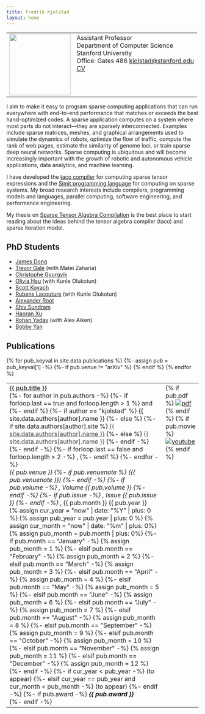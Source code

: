 ```yaml
---
title: Fredrik Kjolstad
layout: home
---
```


<table border="0" cellpadding="0">
<td valign="top" style="min-width:140px;">
<img src="/assets/fred.jpg" width="160">
<!-- ![Fredrik Kjolstad](/assets/fred.jpg){:style="float:left; margin-right:7px; margin-top:7px; width:160px"} -->
</td>
<td valign="top">
Assistant Professor<br/>
Department of Computer Science<br/>
Stanford University<br/>
Office: Gates 486
<a href="mailto:kjolstad@stanford.edu">kjolstad@stanford.edu</a><br/>
<a href="kjolstad-cv.pdf">CV</a>
</td>
</table>


I aim to make it easy to program sparse computing applications that can run
everywhere with end-to-end performance that matches or exceeds the best
hand-optimized codes.  A sparse application computes on a system where most
parts do not interact—they are sparsely interconnected. Examples include sparse
matrices, meshes, and graphical arrangements used to simulate the dynamics of
robots, optimize the flow of traffic, compute the rank of web pages, estimate
the similarity of genome loci, or train sparse deep neural networks.  Sparse
computing is ubiquitous and will become increasingly important with the growth
of robotic and autonomous vehicle applications, data analytics, and machine
learning.

I have developed the [taco compiler](http://tensor-compiler.org) for computing
sparse tensor expressions and the [Simit programming
language](http://simit-lang.org) for computing on sparse systems.  My broad
research interests include compilers, programming models and languages,
parallel computing, software engineering, and performance engineering.

My thesis on <a href="/publications/kjolstad-thesis.pdf">Sparse
Tensor Algebra Compilation</a> is the best place to start reading
about the ideas behind the tensor algebra compiler (taco) and
sparse iteration model.


<h2 class="tableheading">PhD Students</h2>

<ul>
  <li><a href="https://cs.stanford.edu/people/dongj/">James Dong</a></li>
  <li><a href="https://www.linkedin.com/in/trevorgale/">Trevor Gale</a> (with Matei Zaharia)</li>
  <li><a href="https://cgyurgyik.github.io">Christophe Gyurgyik</a></li>
  <li><a href="https://weiya711.github.io/">Olivia Hsu</a> (with Kunle Olukotun)</li>
  <li><a href="https://cutfree.net/">Scott Kovach</a></li>
  <li><a href="https://www.linkedin.com/in/lrubens">Rubens Lacouture</a> (with Kunle Olukotun)</li>
  <li><a href="https://rootjalex.github.io/">Alexander Root</a></li>
  <li><a href="https://shivsundram.github.io/">Shiv Sundram</a></li>
  <li><a href="https://sillycross.github.io/about/">Haoran Xu</a></li>
  <li><a href="https://rohany.github.io/">Rohan Yadav</a> (with Alex Aiken)</li>
  <li><a href="https://bobbyy.org/">Bobby Yan</a></li>
</ul>


<h2 class="tableheading">Publications</h2>

<table border="0">
  {% for pub_keyval in site.data.publications %}
    <tr>
      {%- assign pub = pub_keyval[1] -%}
        {%- if pub.venue != "arXiv" %}
        <td>
          <b><a href="{{pub_keyval[0]}}.html" style="color: #464646">{{ pub.title }}</a></b><br/>
          {%- for author in pub.authors -%}
            {%- if forloop.last == true and forloop.length > 1 %}
              and
            {%- endif %}
            {%- if author == "kjolstad" %}
              <font color="#000000">{{ site.data.authors[author].name }}</font>
            {%- else %}
              {%- if site.data.authors[author].site %}
                <a href="{{- site.data.authors[author].site -}}" style="color: #464646">{{ site.data.authors[author].name }}</a>
              {%- else %}
                <font color="#464646">{{ site.data.authors[author].name }}</font>
              {%- endif -%}
            {%- endif -%}
            {%- if forloop.last == false and forloop.length > 2 -%}
              ,
            {%- endif %}
          {%- endfor -%}<br/>
          <i>{{ pub.venue }}
          {%- if pub.venuenote %}
          ({{ pub.venuenote }})
          {%- endif -%}
          {%- if pub.volume -%}
          , Volume {{ pub.volume }}
          {%- endif -%}
          {%- if pub.issue -%}
          , Issue {{ pub.issue }}
          {%- endif -%}
          </i>, {{ pub.month }} {{ pub.year }}<br/>
          {% assign cur_year = "now" | date: "%Y" | plus: 0 %}
          {% assign pub_year = pub.year | plus: 0 %}
          {% assign cur_month = "now" | date: "%m" | plus: 0%}
          {% assign pub_month = pub.month | plus: 0%}
          {%- if pub.month == "January" -%}
            {% assign pub_month = 1 %}
          {%- elsif pub.month == "February" -%}
            {% assign pub_month = 2 %}
          {%- elsif pub.month == "March" -%}
            {% assign pub_month = 3 %}
          {%- elsif pub.month == "April" -%}
            {% assign pub_month = 4 %}
          {%- elsif pub.month == "May" -%}
            {% assign pub_month = 5 %}
          {%- elsif pub.month == "June" -%}
            {% assign pub_month = 6 %}
          {%- elsif pub.month == "July" -%}
            {% assign pub_month = 7 %}
          {%- elsif pub.month == "August" -%}
            {% assign pub_month = 8 %}
          {%- elsif pub.month == "September" -%}
            {% assign pub_month = 9 %}
          {%- elsif pub.month == "October" -%}
            {% assign pub_month = 10 %}
          {%- elsif pub.month == "November" -%}
            {% assign pub_month = 11 %}
          {%- elsif pub.month == "December" -%}
            {% assign pub_month = 12 %}
          {%- endif -%}
          {%- if cur_year < pub_year -%}
          (to appear)
          {%- elsif cur_year == pub_year and cur_month < pub_month -%}
          (to appear)
          {%- endif -%}
          {%- if pub.award -%}
            <i><b>{{ pub.award }}</b></i><br/>
          {%- endif -%}
        </td>
        <td valign="top" width="20">
          {% if pub.pdf %}
            <a href="{{ pub.pdf }}"><img src="/assets/pdf.png" alt="pdf" /></a>
          {% endif %}
          {% if pub.movie %}
            <a href="{{ pub.movie }}"><img src="/assets/movie.png" alt="youtube" /></a>
          {% endif %}
        </td>
      {% endif %}
    </tr>
{% endfor %}
</table>
